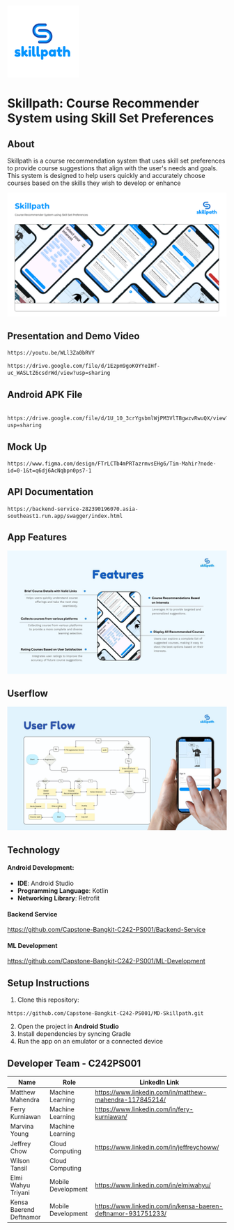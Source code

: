 ![Skillpath logo](https://github.com/Capstone-Bangkit-C242-PS001/Skillpath-Documentation/blob/main/asset/skillpat_logo2.png)

# Skillpath: Course Recommender System using Skill Set Preferences

## About
Skillpath is a course recommendation system that uses skill set preferences to provide course suggestions that align with the user's needs and goals. This system is designed to help users quickly and accurately choose courses based on the skills they wish to develop or enhance

![Skillpath](https://github.com/Capstone-Bangkit-C242-PS001/Skillpath-Documentation/blob/main/asset/skillpath.png)

## Presentation and Demo Video

```
https://youtu.be/WLl3Za0bRVY
```
```
https://drive.google.com/file/d/1Ezpm9goKOYYeIHf-uc_WASLtZ6csdrWd/view?usp=sharing
```

## Android APK File
```
 https://drive.google.com/file/d/1U_10_3crYgsbmlWjPM3VlTBgwzvRwuQX/view?usp=sharing
```

## Mock Up
```
https://www.figma.com/design/FTrLCTb4mPRTazrmvsEHg6/Tim-Mahir?node-id=0-1&t=q6dj6AcNqbpn0ps7-1
```

## API Documentation
```
https://backend-service-282390196070.asia-southeast1.run.app/swagger/index.html
```

## App Features
![Skillpath Features](https://raw.githubusercontent.com/Capstone-Bangkit-C242-PS001/Skillpath-Documentation/main/asset/features.jpg)

## Userflow
![Skillpath Userflow](https://github.com/Capstone-Bangkit-C242-PS001/Skillpath-Documentation/blob/main/asset/userflow.jpg)

## Technology

####  Android Development:
- **IDE**: Android Studio
- **Programming Language**: Kotlin
- **Networking Library**: Retrofit
#### Backend Service
https://github.com/Capstone-Bangkit-C242-PS001/Backend-Service
#### ML Development
https://github.com/Capstone-Bangkit-C242-PS001/ML-Development


## Setup Instructions
1. Clone this repository:
```
https://github.com/Capstone-Bangkit-C242-PS001/MD-Skillpath.git
```
2. Open the project in **Android Studio**
3. Install dependencies by syncing Gradle
4. Run the app on an emulator or a connected device


## Developer Team - C242PS001
| Name                    | Role               | LinkedIn Link                             |
|-------------------------|--------------------|-------------------------------------------|
| Matthew Mahendra        | Machine Learning   |  https://www.linkedin.com/in/matthew-mahendra-117845214/ |
| Ferry Kurniawan         | Machine Learning   |  https://www.linkedin.com/in/fery-kurniawan/ |
| Marvina Young           | Machine Learning   |  |
| Jeffrey Chow            | Cloud Computing    |  https://www.linkedin.com/in/jeffreychoww/ |
| Wilson Tansil           | Cloud Computing    |    |
| Elmi Wahyu Triyani      | Mobile Development | https://www.linkedin.com/in/elmiwahyu/  |
| Kensa Baerend Deftnamor | Mobile Development | https://www.linkedin.com/in/kensa-baeren-deftnamor-931751233/|









 

 



